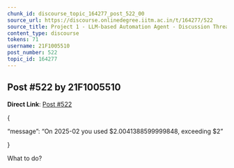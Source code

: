 ```yaml
---
chunk_id: discourse_topic_164277_post_522_00
source_url: https://discourse.onlinedegree.iitm.ac.in/t/164277/522
source_title: Project 1 - LLM-based Automation Agent - Discussion Thread [TDS Jan 2025]
content_type: discourse
tokens: 71
username: 21F1005510
post_number: 522
topic_id: 164277
---
```


## Post #522 by 21F1005510

**Direct Link**: [Post #522](https://discourse.onlinedegree.iitm.ac.in/t/164277/522)

{

“message”: “On 2025-02 you used $2.0041388599999848, exceeding $2”

}

What to do?
